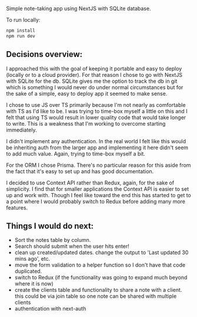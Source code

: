 Simple note-taking app using NextJS with SQLite database.

To run locally:

```bash
npm install 
npm run dev
```
## Decisions overview:

I approached this with the goal of keeping it portable and easy to deploy (locally or to a cloud provider). For that reason I chose to go with NextJS with SQLite for the db. SQLite gives me the option to track the db in git which is something I would never do under normal circumstances but for the sake of a simple, easy to deploy app it seemed to make sense.

I chose to use JS over TS primarily because I'm not nearly as comfortable with TS as I'd like to be. I was trying to time-box myself a little on this and I felt that using TS would result in lower quality code that would take longer to write. This is a weakness that I'm working to overcome starting immediately.

I didn't implement any authentication. In the real world I felt like this would be inheriting auth from the larger app and implementing it here didn't seem to add much value. Again, trying to time-box myself a bit.

For the ORM I chose Prisma. There's no particular reason for this aside from the fact that it's easy to set up and has good documentation.

I decided to use Context API rather than Redux, again, for the sake of simplicity. I find that for smaller applications the Context API is easier to set up and work with. Though I feel like toward the end this has started to get to a point where I would probably switch to Redux before adding many more features.

## Things I would do next:

- Sort the notes table by column.
- Search should submit when the user hits enter!
- clean up created/updated dates. change the output to 'Last updated 30 mins ago', etc.
- move the form validation to a helper function so I don't have that code duplicated.
- switch to Redux (if the functionality was going to expand much beyond where it is now)
- create the clients table and functionality to share a note with a client. this could be via join table so one note can be shared with multiple clients
- authentication with next-auth

